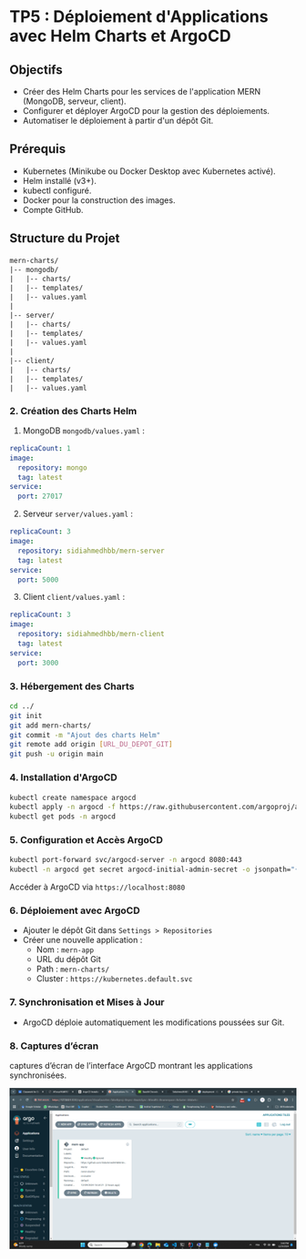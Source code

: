 # TP5 : Déploiement d'Applications avec Helm Charts et ArgoCD

## Objectifs
- Créer des Helm Charts pour les services de l'application MERN (MongoDB, serveur, client).
- Configurer et déployer ArgoCD pour la gestion des déploiements.
- Automatiser le déploiement à partir d'un dépôt Git.

## Prérequis
- Kubernetes (Minikube ou Docker Desktop avec Kubernetes activé).
- Helm installé (v3+).
- kubectl configuré.
- Docker pour la construction des images.
- Compte GitHub.

## Structure du Projet
```
mern-charts/
|-- mongodb/
|   |-- charts/
|   |-- templates/
|   |-- values.yaml
|
|-- server/
|   |-- charts/
|   |-- templates/
|   |-- values.yaml
|
|-- client/
|   |-- charts/
|   |-- templates/
|   |-- values.yaml
```

### 2. Création des Charts Helm
1. MongoDB 
 `mongodb/values.yaml` :
```yaml
replicaCount: 1
image:
  repository: mongo
  tag: latest
service:
  port: 27017
```
2. Serveur 
`server/values.yaml` :
```yaml
replicaCount: 3
image:
  repository: sidiahmedhbb/mern-server
  tag: latest
service:
  port: 5000
```
3. Client 
 `client/values.yaml` :
```yaml
replicaCount: 3
image:
  repository: sidiahmedhbb/mern-client
  tag: latest
service:
  port: 3000
```

### 3. Hébergement des Charts
```bash
cd ../
git init
git add mern-charts/
git commit -m "Ajout des charts Helm"
git remote add origin [URL_DU_DEPOT_GIT]
git push -u origin main
```

### 4. Installation d'ArgoCD
```bash
kubectl create namespace argocd
kubectl apply -n argocd -f https://raw.githubusercontent.com/argoproj/argo-cd/stable/manifests/install.yaml
kubectl get pods -n argocd
```

### 5. Configuration et Accès ArgoCD
```bash
kubectl port-forward svc/argocd-server -n argocd 8080:443
kubectl -n argocd get secret argocd-initial-admin-secret -o jsonpath="{.data.password}" | base64 -d
```
Accéder à ArgoCD via `https://localhost:8080`

### 6. Déploiement avec ArgoCD
- Ajouter le dépôt Git dans `Settings > Repositories`
- Créer une nouvelle application :
  - Nom : `mern-app`
  - URL du dépôt Git
  - Path : `mern-charts/`
  - Cluster : `https://kubernetes.default.svc`

### 7. Synchronisation et Mises à Jour
- ArgoCD déploie automatiquement les modifications poussées sur Git.

### 8. Captures d’écran
 captures d’écran de l’interface ArgoCD montrant les applications
 synchronisées.
 
![Captures d’écran](screenshot.png)


